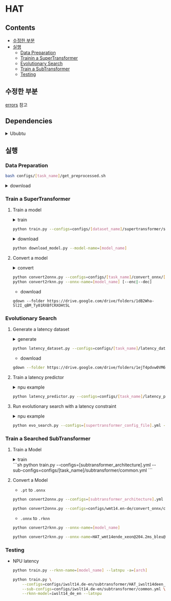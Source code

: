 
# HAT

## Contents
* [수정한 부분](#수정한-부분)  
* [실행](#실행)  
  * [Data Preparation](#data-preparation)  
  * [Trainin a SuperTransformer](#train-a-supertransformer)  
  * [Evolutionary Search](#evolutionary-search)
  * [Train a SubTransformer](#train-a-supertransformer)
  * [Testing](#testing)  



## 수정한 부분
[errors](https://github.com/ei-ai/HAT/tree/main/errors) 참고

## Dependencies
<details>
<summary> Ububtu </summary>
<div markdown=1>

* OS: Ubuntu 22.04 LTS (Windows WSL 사용)
* Python = 3.9.21
* requirements.txt
    ```sh
    cffi==1.17.1
    click==8.1.8
    colorama==0.4.6
    coloredlogs==15.0.1
    ConfigArgParse==1.7
    Cython==3.0.11
    -e git+https://github.com/mit-han-lab/hardware-aware-transformers.git@70e5a279d080670208249fdd98ed731fa9bcc466#egg=fairseq
    fastBPE==0.1.1
    filelock==3.16.1
    flatbuffers==24.12.23
    fsspec==2024.12.0
    humanfriendly==10.0
    Jinja2==3.1.5
    joblib==1.4.2
    lxml==5.3.0
    MarkupSafe==3.0.2
    mpmath==1.3.0
    networkx==3.2.1
    numpy==2.0.2
    nvidia-cublas-cu12==12.4.5.8
    nvidia-cuda-cupti-cu12==12.4.127
    nvidia-cuda-nvrtc-cu12==12.4.127
    nvidia-cuda-runtime-cu12==12.4.127
    nvidia-cudnn-cu12==9.1.0.70
    nvidia-cufft-cu12==11.2.1.3
    nvidia-curand-cu12==10.3.5.147
    nvidia-cusolver-cu12==11.6.1.9
    nvidia-cusparse-cu12==12.3.1.170
    nvidia-nccl-cu12==2.21.5
    nvidia-nvjitlink-cu12==12.4.127
    nvidia-nvtx-cu12==12.4.127
    onnx==1.17.0
    onnxruntime==1.19.2
    packaging==24.2
    portalocker==3.1.1
    protobuf==5.29.2
    pycparser==2.22
    regex==2024.11.6
    sacrebleu==2.5.0
    sacremoses==0.1.1
    sympy==1.13.1
    tabulate==0.9.0
    tensorboardX==2.6.2.2
    torch==2.5.1
    tqdm==4.67.1
    triton==3.1.0
    typing_extensions==4.12.2
    ujson==5.10.0
    ```

</div>
</details>


## 실행 
### Data Preparation
```sh
bash configs/[task_name]/get_preprocessed.sh
```
<details>
<summary>download</summary>

```sh
bash configs/wmt14.en-de/get_preprocessed.sh
bash configs/wmt14.en-fr/get_preprocessed.sh
bash configs/wmt19.en-de/get_preprocessed.sh
bash configs/iwslt14.de-en/get_preprocessed.sh
```
</details>


### Train a SuperTransformer
1. Train a model
    <details>
    <summary>train</summary>

        ```sh
        python train.py --configs=configs/wmt14.en-de/supertransformer/space0.yml
        python train.py --configs=configs/wmt14.en-fr/supertransformer/space0.yml
        python train.py --configs=configs/wmt19.en-de/supertransformer/space0.yml
        python train.py --configs=configs/iwslt14.de-en/supertransformer/space1.yml
        ```
    </details>

    ```sh
    python train.py --configs=configs/[dataset_name]/supertransformer/space0.yml
    ```

    <details>
    <summary>download</summary>

        ```sh
        python download_model.py --model-name=HAT_wmt14ende_super_space0
        python download_model.py --model-name=HAT_wmt14enfr_super_space0
        python download_model.py --model-name=HAT_wmt19ende_super_space0
        python download_model.py --model-name=HAT_iwslt14deen_super_space1
        ```
    </details>

    ```sh
    python download_model.py --model-name=[model_name]
    ```


2. Convert a model    
    <details>
    <summary>convert</summary>
    
    * `.pt` to `.onnx`
    ```sh
    python convert2onnx.py --configs=configs/wmt14.en-de/convert_onnx/super.yml
    python convert2onnx.py --configs=configs/wmt14.en-fr/convert_onnx/super.yml
    python convert2onnx.py --configs=configs/wmt19.en-de/convert_onnx/super.yml
    python convert2onnx.py --configs=configs/iwslt14.de-en/convert_onnx/super.yml
    python convert2onnx.py --configs=configs/wmt14.en-de/convert_onnx/super.yml   --enc
    python convert2onnx.py --configs=configs/wmt14.en-fr/convert_onnx/super.yml   --enc
    python convert2onnx.py --configs=configs/wmt19.en-de/convert_onnx/super.yml   --enc
    python convert2onnx.py --configs=configs/iwslt14.de-en/convert_onnx/super.yml   --enc
    python convert2onnx.py --configs=configs/wmt14.en-de/convert_onnx/super.yml   --dec
    python convert2onnx.py --configs=configs/wmt14.en-fr/convert_onnx/super.yml   --dec
    python convert2onnx.py --configs=configs/wmt19.en-de/convert_onnx/super.yml   --dec
    python convert2onnx.py --configs=configs/iwslt14.de-en/convert_onnx/super.yml   --dec
    ```

    * `.onnx` to `.rknn`
    ```sh
    python convert2rknn.py --onnx-name=wmt14_en_de
    python convert2rknn.py --onnx-name=wmt14_en_fr
    python convert2rknn.py --onnx-name=wmt19_en_de
    python convert2rknn.py --onnx-name=iwslt14_de_en
    python convert2rknn.py --onnx-name=wmt14_en_de   --enc
    python convert2rknn.py --onnx-name=wmt14_en_fr   --enc
    python convert2rknn.py --onnx-name=wmt19_en_de   --enc
    python convert2rknn.py --onnx-name=iwslt14_de_en   --enc
    python convert2rknn.py --onnx-name=wmt14_en_de   --dec
    python convert2rknn.py --onnx-name=wmt14_en_fr   --dec
    python convert2rknn.py --onnx-name=wmt19_en_de   --dec
    python convert2rknn.py --onnx-name=iwslt14_de_en   --dec
    ```
    </details>

    ```sh
    python convert2onnx.py --configs=configs/[task_name]/convert_onnx/[search_space].yml [--enc|--dec]
    python convert2rknn.py --onnx-name=[model_name] [--enc|--dec]
    ```

    * download
    ```
    gdown --folder https://drive.google.com/drive/folders/1dB2Wha-Sl2I_qBM_Ty01RXBfCRXOHt5L
    ```



### Evolutionary Search  
1.  Generate a latency dataset
    <details>
    <summary>generate</summary>

    ```sh
    python latency_dataset.py --latnpu --configs=configs/iwslt14.de-en/latency_dataset/npu.yml
    python latency_dataset.py --latnpu --configs=configs/wmt14.en-de/latency_dataset/npu.yml
    python latency_dataset.py --latnpu --configs=configs/wmt14.en-fr/latency_dataset/npu.yml
    python latency_dataset.py --latnpu --configs=configs/wmt19.en-de/latency_dataset/npu.yml
    ```
    </details>

    ```sh
    python latency_dataset.py --configs=configs/[task_name]/latency_dataset/[hardware_name].yml
    ```

    * download
    ```sh
    gdown --folder https://drive.google.com/drive/folders/1ejT4pdvw0VM6Y0XICrnQ-iWwYaOLjxRp
    ```
2. Train a latency predictor
    <details>
    <summary>npu example</summary>

    ```sh
    python latency_predictor.py --configs=configs/iwslt14.de-en/latency_predictor/npu.yml
    python latency_predictor.py --configs=configs/wmt14.en-de/latency_predictor/npu.yml
    python latency_predictor.py --configs=configs/wmt14.en-fr/latency_predictor/npu.yml
    python latency_predictor.py --configs=configs/wmt19.en-de/latency_predictor/npu.yml
    ```
    </details>

    ```sh
    python latency_predictor.py --configs=configs/[task_name]/latency_predictor/[hardware_name].yml
    ```
    
3. Run evolutionary search with a latency constraint  
    <details>
    <summary>npu example</summary>

    ```sh
    python evo_search.py --configs=configs/wmt14.en-de/supertransformer/space0.yml --evo-configs=configs/wmt14.en-de/evo_search/wmt14ende_npu.yml
    python evo_search.py --configs=configs/wmt14.en-fr/supertransformer/space0.yml --evo-configs=configs/wmt14.en-fr/evo_search/wmt14enfr_npu.yml
    python evo_search.py --configs=configs/wmt19.en-de/supertransformer/space0.yml --evo-configs=configs/wmt19.en-de/evo_search/wmt19ende_npu.yml
    python evo_search.py --configs=configs/iwslt14.de-en/supertransformer/space1.yml --evo-configs=configs/iwslt14.de-en/evo_search/iwslt14deen_npu.yml
    ```
    </details>

    ```sh
    python evo_search.py --configs=[supertransformer_config_file].yml --evo-configs=[evo_settings].yml
    ```



### Train a Searched SubTransformer
1. Train a Model
    <details>
    <summary>train</summary>

    ```sh
    nohup \
    python ./train.py --configs=configs/wmt19.en-de/subtransformer/wmt19ende_npu@200ms.yml \
    --sub-configs=configs/wmt19.en-de/subtransformer/common.yml \
    > test_results/original/subtransformer/wmt19.en-de.txt 2>&1 \
    &
    ```
    </details>
    ```sh
    python train.py --configs=[subtransformer_architecture].yml --sub-configs=configs/[task_name]/subtransformer/common.yml
    ```
2. Convert a Model
    * `.pt` to `.onnx`
    ```sh
    python convert2onnx.py --configs=[subtransformer_architecture].yml --sub-configs==configs/[task_name]/convert_onnx/common.yml
    ```
    ```sh
    python convert2onnx.py --configs=configs/wmt14.en-de/convert_onnx/common.yml --sub-configs=configs/wmt14.en-de/convert_onnx/HAT_wmt14ende_xeon@204.2ms_bleu@27.6.yml
    ```
    * `.onnx` to `.rknn`
    ```sh
    python convert2rknn.py --onnx-name=[model_name]
    ```
    ```sh
    python convert2rknn.py --onnx-name=HAT_wmt14ende_xeon@204.2ms_bleu@27.6
    ```


### Testing
* NPU latency
    ```sh
    python train.py --rknn-name=[model_name] --latnpu -a=[arch]
    ```
    ```sh
    python train.py \
        --configs=configs/iwslt14.de-en/subtransformer/HAT_iwslt14deen_test.yml \
        --sub-configs=configs/iwslt14.de-en/subtransformer/common.yml \
        --rknn-model=iwslt14_de_en --latnpu 
    ```
